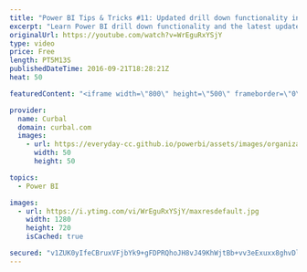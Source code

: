 ```yaml
---
title: "Power BI Tips & Tricks #11: Updated drill down functionality in Power bi"
excerpt: "Learn Power BI drill down functionality and the latest updates introduced on the August, 2016 update.  Northwind data source: https://www.youtube.com/watch?v=k3NMIlLffrU   Looking for a download file? Go to our Download Center: https://curbal.com/donwload-center  SUBSCRIBE to learn more about Power and"
originalUrl: https://youtube.com/watch?v=WrEguRxYSjY
type: video
price: Free
length: PT5M13S
publishedDateTime: 2016-09-21T18:28:21Z
heat: 50

featuredContent: "<iframe width=\"800\" height=\"500\" frameborder=\"0\" src=\"https://www.youtube.com/embed/WrEguRxYSjY\" allow=\"accelerometer; autoplay; encrypted-media; gyroscope; picture-in-picture\" allowfullscreen></iframe>"

provider:
  name: Curbal
  domain: curbal.com
  images:
    - url: https://everyday-cc.github.io/powerbi/assets/images/organizations/curbal.com-50x50.jpg
      width: 50
      height: 50

topics:
  - Power BI

images:
  - url: https://i.ytimg.com/vi/WrEguRxYSjY/maxresdefault.jpg
    width: 1280
    height: 720
    isCached: true

secured: "v1ZUK0yIfeCBruxVFjbYk9+gFDPRQhoJH8vJ49KhWjtBb+vv3eExuxx8ghvDlpYgBPA8Jj5ciQpkjWwUT+kZ9CuJSRBpqzwBwAUFUodQtos7XZlPv185jCpCdhQuI8VEcz/uppXx5Kh6RlvI/bajtEAA7k/VjIpyt+AHm0MLy5n8TDLQSUg7OHNl+jb/nIbw5CRM+m/ltRrnbfw9cqEoJEsEsPdIIoyQ2ryQD1riFm8W8ufXAzBoYjyKJwWEjDK2uwotmsLbntH/YRmiDaHACyMJ3USBnjnkdiArMcQ2fGv8sf2lKXe0/P4pHApJ4mUxpOohUIdj6GJ5MLhUI4tzlRP93d/pdHmgapDFoJDI5on+5VcyR+hZaqNLvm4PgNsqmmUPrXrrXASdwKCCBoeuQrZgKJT9z4Xc/hBQZjjukq4=;DQkqGsPnlGl+fHOP7Y4o5w=="
---
```


